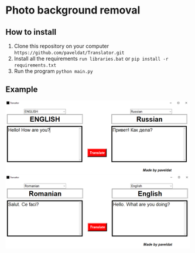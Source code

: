 # Photo background removal

## How to install
1. Clone this repository on your computer
`https://github.com/paveldat/Translator.git`
2. Install all the requirements
`run libraries.bat` or
`pip install -r requirements.txt`
3. Run the program
`python main.py`

## Example
<img src="https://github.com/paveldat/Translator/blob/main/img/1.png">

<img src="https://github.com/paveldat/Translator/blob/main/img/2.png">